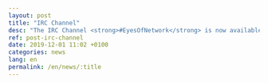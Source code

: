 ```yaml
---
layout: post
title: "IRC Channel"
desc: "The IRC Channel <strong>#EyesOfNetwork</strong> is now available on Freenode server."
ref: post-irc-channel
date: 2019-12-01 11:02 +0100
categories: news
lang: en
permalink: /en/news/:title
---
```

